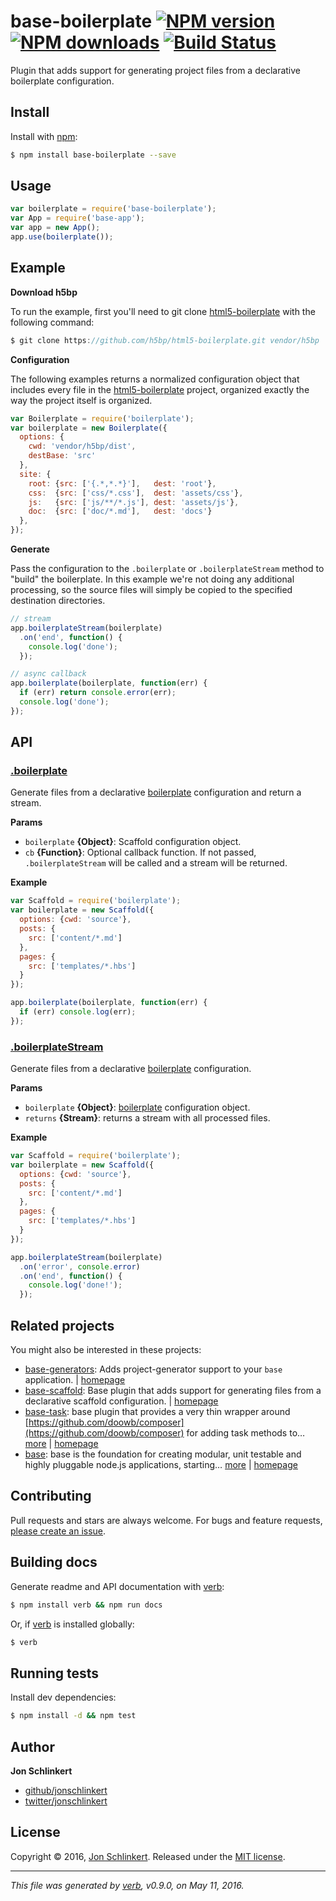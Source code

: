 # base-boilerplate [![NPM version](https://img.shields.io/npm/v/base-boilerplate.svg?style=flat)](https://www.npmjs.com/package/base-boilerplate) [![NPM downloads](https://img.shields.io/npm/dm/base-boilerplate.svg?style=flat)](https://npmjs.org/package/base-boilerplate) [![Build Status](https://img.shields.io/travis/node-base/base-boilerplate.svg?style=flat)](https://travis-ci.org/node-base/base-boilerplate)

Plugin that adds support for generating project files from a declarative boilerplate configuration.

## Install

Install with [npm](https://www.npmjs.com/):

```sh
$ npm install base-boilerplate --save
```

## Usage

```js
var boilerplate = require('base-boilerplate');
var App = require('base-app');
var app = new App();
app.use(boilerplate());
```

## Example

**Download h5bp**

To run the example, first you'll need to git clone [html5-boilerplate](https://github.com/h5bp/html5-boilerplate) with the following command:

```js
$ git clone https://github.com/h5bp/html5-boilerplate.git vendor/h5bp
```

**Configuration**

The following examples returns a normalized configuration object that includes every file in the [html5-boilerplate](https://github.com/h5bp/html5-boilerplate) project, organized exactly the way the project itself is organized.

```js
var Boilerplate = require('boilerplate');
var boilerplate = new Boilerplate({
  options: {
    cwd: 'vendor/h5bp/dist',
    destBase: 'src'
  },
  site: {
    root: {src: ['{.*,*.*}'],   dest: 'root'},
    css:  {src: ['css/*.css'],  dest: 'assets/css'},
    js:   {src: ['js/**/*.js'], dest: 'assets/js'},
    doc:  {src: ['doc/*.md'],   dest: 'docs'}
  },
});
```

**Generate**

Pass the configuration to the `.boilerplate` or `.boilerplateStream` method to "build" the boilerplate. In this example we're not doing any additional processing, so the source files will simply be copied to the specified destination directories.

```js
// stream
app.boilerplateStream(boilerplate)
  .on('end', function() {
    console.log('done');
  });

// async callback
app.boilerplate(boilerplate, function(err) {
  if (err) return console.error(err);
  console.log('done');
});
```

## API

### [.boilerplate](index.js#L56)

Generate files from a declarative [boilerplate](http://boilerplates.io) configuration and return a stream.

**Params**

* `boilerplate` **{Object}**: Scaffold configuration object.
* `cb` **{Function}**: Optional callback function. If not passed, `.boilerplateStream` will be called and a stream will be returned.

**Example**

```js
var Scaffold = require('boilerplate');
var boilerplate = new Scaffold({
  options: {cwd: 'source'},
  posts: {
    src: ['content/*.md']
  },
  pages: {
    src: ['templates/*.hbs']
  }
});

app.boilerplate(boilerplate, function(err) {
  if (err) console.log(err);
});
```

### [.boilerplateStream](index.js#L117)

Generate files from a declarative [boilerplate](http://boilerplates.io) configuration.

**Params**

* `boilerplate` **{Object}**: [boilerplate](http://boilerplates.io) configuration object.
* `returns` **{Stream}**: returns a stream with all processed files.

**Example**

```js
var Scaffold = require('boilerplate');
var boilerplate = new Scaffold({
  options: {cwd: 'source'},
  posts: {
    src: ['content/*.md']
  },
  pages: {
    src: ['templates/*.hbs']
  }
});

app.boilerplateStream(boilerplate)
  .on('error', console.error)
  .on('end', function() {
    console.log('done!');
  });
```

## Related projects

You might also be interested in these projects:

* [base-generators](https://www.npmjs.com/package/base-generators): Adds project-generator support to your `base` application. | [homepage](https://github.com/node-base/base-generators)
* [base-scaffold](https://www.npmjs.com/package/base-scaffold): Base plugin that adds support for generating files from a declarative scaffold configuration. | [homepage](https://github.com/node-base/base-scaffold)
* [base-task](https://www.npmjs.com/package/base-task): base plugin that provides a very thin wrapper around [https://github.com/doowb/composer](https://github.com/doowb/composer) for adding task methods to… [more](https://www.npmjs.com/package/base-task) | [homepage](https://github.com/node-base/base-task)
* [base](https://www.npmjs.com/package/base): base is the foundation for creating modular, unit testable and highly pluggable node.js applications, starting… [more](https://www.npmjs.com/package/base) | [homepage](https://github.com/node-base/base)

## Contributing

Pull requests and stars are always welcome. For bugs and feature requests, [please create an issue](https://github.com/node-base/base-boilerplate/issues/new).

## Building docs

Generate readme and API documentation with [verb](https://github.com/verbose/verb):

```sh
$ npm install verb && npm run docs
```

Or, if [verb](https://github.com/verbose/verb) is installed globally:

```sh
$ verb
```

## Running tests

Install dev dependencies:

```sh
$ npm install -d && npm test
```

## Author

**Jon Schlinkert**

* [github/jonschlinkert](https://github.com/jonschlinkert)
* [twitter/jonschlinkert](http://twitter.com/jonschlinkert)

## License

Copyright © 2016, [Jon Schlinkert](https://github.com/jonschlinkert).
Released under the [MIT license](https://github.com/node-base/base-boilerplate/blob/master/LICENSE).

***

_This file was generated by [verb](https://github.com/verbose/verb), v0.9.0, on May 11, 2016._